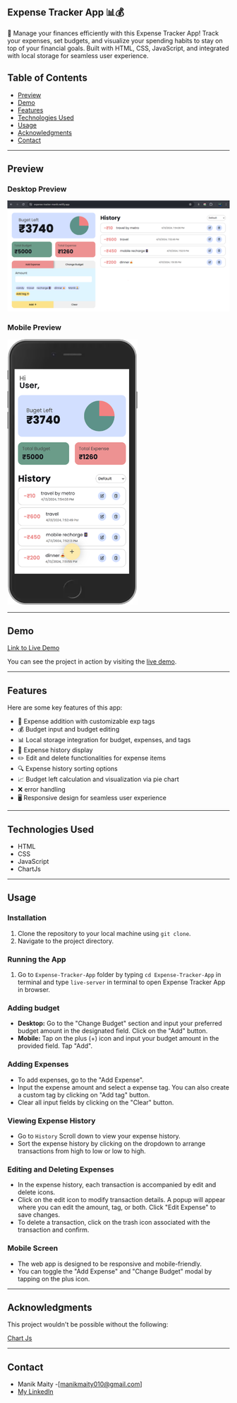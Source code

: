 ## Expense Tracker App 📊💰

📝 Manage your finances efficiently with this Expense Tracker App! Track your expenses, set budgets, and visualize your spending habits to stay on top of your financial goals. Built with HTML, CSS, JavaScript, and integrated with local storage for seamless user experience.


## Table of Contents

- [Preview](#preview)
- [Demo](#demo)
- [Features](#features)  <!-- Add Features Section -->
- [Technologies Used](#technologies-used)
- [Usage](#usage)
- [Acknowledgments](#acknowledgments)
- [Contact](#contact)

---

## Preview

### Desktop Preview
<img src="./Assets/exp-tracker-destop-preview.png" alt="">

### Mobile Preview
<img height="600px" src="./Assets/exp-tracker-mobile.png" alt="">

---



## Demo

[Link to Live Demo](https://expense-tracker-manik.netlify.app/)

You can see the project in action by visiting the [live demo](https://expense-tracker-manik.netlify.app/).

---

## Features

Here are some key features of this app:

- 💼 Expense addition with customizable exp tags
- 💰 Budget input and budget editing 
- 📊 Local storage integration for budget, expenses, and tags
- 📜 Expense history display
- ✏️ Edit and delete functionalities for expense items
- 🔍 Expense history sorting options
- 📈 Budget left calculation and visualization via pie chart
- ❌ error handling
- 🖥️ Responsive design for seamless user experience

---

## Technologies Used

- HTML
- CSS
- JavaScript
- ChartJs

---

## Usage


### Installation
1. Clone the repository to your local machine using `git clone`.
2. Navigate to the project directory.

### Running the App
1. Go to `Expense-Tracker-App` folder by typing `cd Expense-Tracker-App` in terminal and type `live-server` in terminal to open Expense Tracker App in browser.

### Adding budget
- **Desktop:** Go to the "Change Budget" section and input your preferred budget amount in the designated field. Click on the "Add" button.
- **Mobile:** Tap on the plus (+) icon and input your budget amount in the provided field. Tap "Add".

### Adding Expenses
- To add expenses, go to the "Add Expense".
- Input the expense amount and select a expense tag. You can also create a custom tag by clicking on "Add tag" button.
- Clear all input fields by clicking on the "Clear" button.

### Viewing Expense History
- Go to `History` Scroll down to view your expense history.
- Sort the expense history by clicking on the dropdown to arrange transactions from high to low or low to high.

### Editing and Deleting Expenses
- In the expense history, each transaction is accompanied by edit and delete icons.
- Click on the edit icon to modify transaction details. A popup will appear where you can edit the amount, tag, or both. Click "Edit Expense" to save changes.
- To delete a transaction, click on the trash icon associated with the transaction and confirm.

### Mobile Screen
- The web app is designed to be responsive and mobile-friendly.
- You can toggle the "Add Expense" and "Change Budget" modal by tapping on the plus icon.

---

## Acknowledgments

This project wouldn't be possible without the following:

[Chart Js](https://www.chartjs.org/)

---

## Contact

- Manik Maity -[manikmaity010@gmail.com]
- [My LinkedIn](https://www.linkedin.com/in/manikmaity/)

